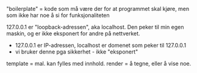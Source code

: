 "boilerplate" = kode som må være der for at programmet skal kjøre, men som ikke har noe å si for funksjonaliteten

127.0.0.1 er "loopback-adressen", aka localhost. Den peker til min egen maskin, og er ikke eksponert for andre på nettverket.
* 127.0.0.1 er IP-adressen, localhost er domenet som peker til 127.0.0.1
* vi bruker denne pga sikkerhet - ikke "eksponert"

template = mal. kan fylles med innhold.
render = å tegne, eller å vise noe.
